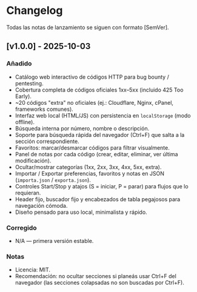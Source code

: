 # Changelog

Todas las notas de lanzamiento se siguen con formato [SemVer].

## [v1.0.0] - 2025-10-03
### Añadido
- Catálogo web interactivo de códigos HTTP para bug bounty / pentesting.
- Cobertura completa de códigos oficiales 1xx–5xx (incluido 425 Too Early).
- ~20 códigos "extra" no oficiales (ej.: Cloudflare, Nginx, cPanel, frameworks comunes).
- Interfaz web local (HTML/JS) con persistencia en `localStorage` (modo offline).
- Búsqueda interna por número, nombre o descripción.
- Soporte para búsqueda rápida del navegador (Ctrl+F) que salta a la sección correspondiente.
- Favoritos: marcar/desmarcar códigos para filtrar visualmente.
- Panel de notas por cada código (crear, editar, eliminar, ver última modificación).
- Ocultar/mostrar categorías (1xx, 2xx, 3xx, 4xx, 5xx, extra).
- Importar / Exportar preferencias, favoritos y notas en JSON (`importa.json` / `exporta.json`).
- Controles Start/Stop y atajos (S = iniciar, P = parar) para flujos que lo requieran.
- Header fijo, buscador fijo y encabezados de tabla pegajosos para navegación cómoda.
- Diseño pensado para uso local, minimalista y rápido.

### Corregido
- N/A — primera versión estable.

### Notas
- Licencia: MIT.
- Recomendación: no ocultar secciones si planeás usar Ctrl+F del navegador (las secciones colapsadas no son buscadas por Ctrl+F).
